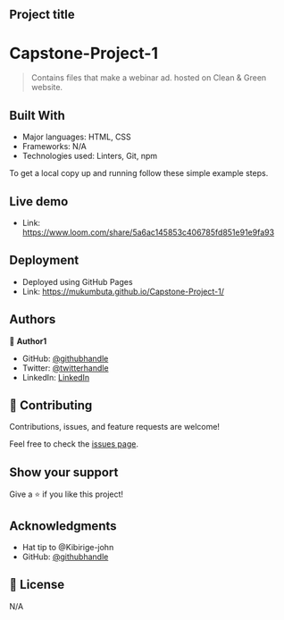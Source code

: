 ## Project title
# Capstone-Project-1
> Contains files that make a webinar ad. hosted on Clean & Green website.



## Built With

- Major languages: HTML, CSS
- Frameworks: N/A
- Technologies used: Linters, Git, npm


To get a local copy up and running follow these simple example steps.

## Live demo
- Link: https://www.loom.com/share/5a6ac145853c406785fd851e91e9fa93


## Deployment
- Deployed using GitHub Pages
- Link: https://mukumbuta.github.io/Capstone-Project-1/

## Authors

👤 **Author1**

- GitHub: [@githubhandle](https://github.com/Mukumbuta)
- Twitter: [@twitterhandle](https://twitter.com/Mukumbuta8)
- LinkedIn: [LinkedIn](https://linkedin.com/in/mukumbuta)


## 🤝 Contributing

Contributions, issues, and feature requests are welcome!

Feel free to check the [issues page](../../issues/).

## Show your support

Give a ⭐️ if you like this project!

## Acknowledgments

- Hat tip to @Kibirige-john 
- GitHub: [@githubhandle](https://github.com/John-Kibirige)


## 📝 License

N/A
